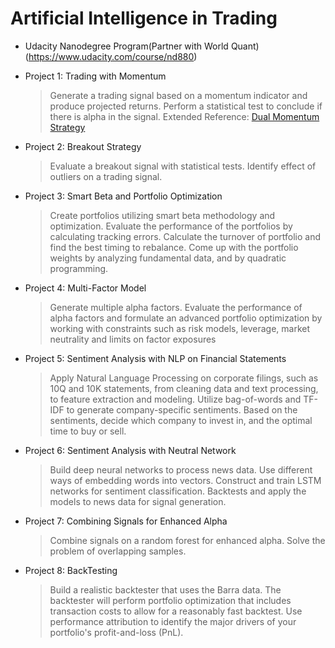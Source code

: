 # Artificial Intelligence in Trading
  - Udacity Nanodegree Program(Partner with World Quant) (https://www.udacity.com/course/nd880)
  - Project 1: Trading with Momentum
    >Generate a trading signal based on a momentum indicator and produce projected returns. Perform a statistical test to conclude if there is alpha in the signal.
    >Extended Reference: [Dual Momentum Strategy](https://seekingalpha.com/article/4233923-dual-momentum-january-update)
     
  - Project 2: Breakout Strategy
     >Evaluate a breakout signal with statistical tests. Identify effect of outliers on a trading signal.
     
  - Project 3: Smart Beta and Portfolio Optimization
     >Create portfolios utilizing smart beta methodology and optimization. Evaluate the performance of the portfolios by calculating tracking errors. Calculate the turnover of portfolio and find the best timing to rebalance. Come up with the portfolio weights by analyzing fundamental data, and by quadratic programming.

  - Project 4: Multi-Factor Model
     >Generate multiple alpha factors. Evaluate the performance of alpha factors and formulate an advanced portfolio optimization by working with constraints such as risk models, leverage, market neutrality and limits on factor exposures
     
  - Project 5: Sentiment Analysis with NLP on Financial Statements
     >Apply Natural Language Processing on corporate filings, such as 10Q and 10K statements, from cleaning data and text processing, to feature extraction and modeling. Utilize bag-of-words and TF-IDF to generate company-specific sentiments. Based on the sentiments, decide which company to invest in, and the optimal time to buy or sell.
      
  - Project 6: Sentiment Analysis with Neutral Network
     >Build deep neural networks to process news data. Use different ways of embedding words into vectors. Construct and train LSTM networks for sentiment classification. Backtests and apply the models to news data for signal generation.
      
  - Project 7: Combining Signals for Enhanced Alpha
     >Combine signals on a random forest for enhanced alpha. Solve the problem of overlapping samples.

  - Project 8: BackTesting
     >Build a realistic backtester that uses the Barra data. The backtester will perform portfolio optimization that includes transaction costs to allow for a reasonably fast backtest. Use performance attribution to identify the major drivers of your portfolio's profit-and-loss (PnL). 
